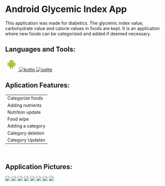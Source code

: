 # Android Glycemic Index App

This application was made for diabetics. The glycemic index value, carbohydrate value and calorie values ​​in foods are kept. It is an application where new foods can be categorized and added if deemed necessary.

<h2 align="left">Languages and Tools:</h2>
<p>
<a href="https://developer.android.com" target="_blank" rel="noreferrer"> <img src="https://raw.githubusercontent.com/devicons/devicon/master/icons/android/android-original-wordmark.svg" alt="android" width="40" height="40"/> </a> <a href="https://kotlinlang.org" target="_blank" rel="noreferrer"> <img src="https://www.vectorlogo.zone/logos/kotlinlang/kotlinlang-icon.svg" alt="kotlin" width="40" height="40"/> </a><a href="https://www.sqlite.org/" target="_blank" rel="noreferrer"> <img src="https://www.vectorlogo.zone/logos/sqlite/sqlite-icon.svg" alt="sqlite" width="40" height="40"/> </a>
</p>

<h2 align="left">Aplication Features:</h2>
<table>
  <tr>
    <td>Categorize foods</td>
  </tr>
  <tr>
    <td>Adding nutrients</td>
  </tr>
 <tr>
    <td>Nutrition update</td>
  </tr>
 <tr>
    <td>Food wipe</td>
  </tr>
 <tr>
    <td>Adding a category</td>
  </tr>
 <tr>
    <td>Category deletion</td>
  </tr>
 <tr>
    <td>Category Updaten</td>
  </tr>
</table>
<br>

   
   
<h2 align="left">Application Pictures:</h2>
<p> 
<a href="https://github.com/gencmucahitt/Android-Glisemik-Index-App/blob/main/app_images/1.png" target="_blank">
<img src="https://github.com/gencmucahitt/Android-Glisemik-Index-App/blob/main/app_images/1.png" width="200" style="max-width:100%;"></a>
 
<a href="https://github.com/gencmucahitt/Android-Glisemik-Index-App/blob/main/app_images/2.png" target="_blank">
<img src="https://github.com/gencmucahitt/Android-Glisemik-Index-App/blob/main/app_images/2.png" width="200" style="max-width:100%;"></a>
  
<a href="https://github.com/gencmucahitt/Android-Glisemik-Index-App/blob/main/app_images/3.png" target="_blank">
<img src="https://github.com/gencmucahitt/Android-Glisemik-Index-App/blob/main/app_images/3.png" width="200" style="max-width:100%;"></a>
  
<a href="https://github.com/gencmucahitt/Android-Glisemik-Index-App/blob/main/app_images/4.png" target="_blank">
<img src="https://github.com/gencmucahitt/Android-Glisemik-Index-App/blob/main/app_images/4.png" width="200" style="max-width:100%;"></a>
  
<a href="https://github.com/gencmucahitt/Android-Glisemik-Index-App/blob/main/app_images/5.png" target="_blank">
<img src="https://github.com/gencmucahitt/Android-Glisemik-Index-App/blob/main/app_images/5.png" width="200" style="max-width:100%;"></a>
 
<a href="https://github.com/gencmucahitt/Android-Glisemik-Index-App/blob/main/app_images/7.png" target="_blank">
<img src="https://github.com/gencmucahitt/Android-Glisemik-Index-App/blob/main/app_images/7.png" width="200" style="max-width:100%;"></a>
  
<a href="https://github.com/gencmucahitt/Android-Glisemik-Index-App/blob/main/app_images/6.png" target="_blank">
<img src="https://github.com/gencmucahitt/Android-Glisemik-Index-App/blob/main/app_images/6.png" width="200" style="max-width:100%;"></a> 
  
<a href="https://github.com/gencmucahitt/Android-Glisemik-Index-App/blob/main/app_images/8.png" target="_blank">
<img src="https://github.com/gencmucahitt/Android-Glisemik-Index-App/blob/main/app_images/8.png" width="200" style="max-width:100%;"></a>
  
 












</p>

